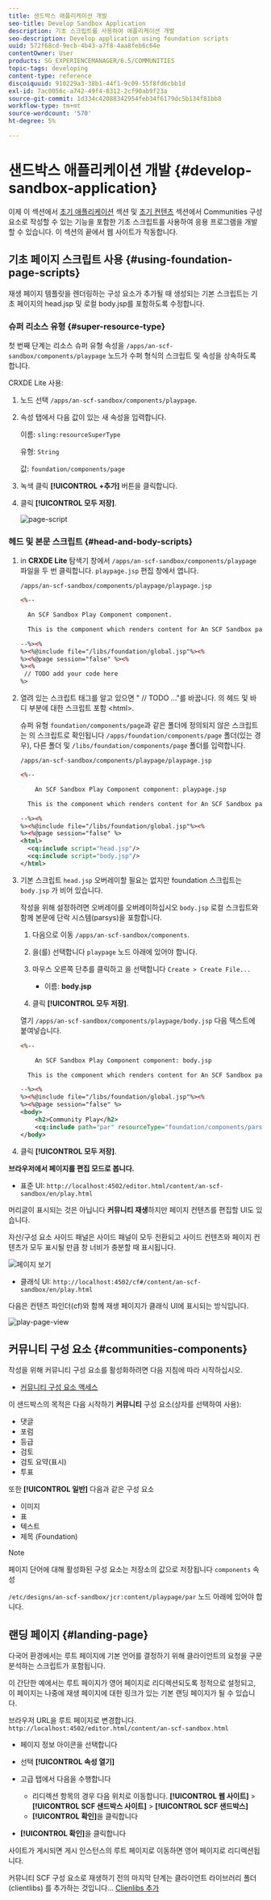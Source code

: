 ```yaml
---
title: 샌드박스 애플리케이션 개발
seo-title: Develop Sandbox Application
description: 기초 스크립트를 사용하여 애플리케이션 개발
seo-description: Develop application using foundation scripts
uuid: 572f68cd-9ecb-4b43-a7f8-4aa8feb6c64e
contentOwner: User
products: SG_EXPERIENCEMANAGER/6.5/COMMUNITIES
topic-tags: developing
content-type: reference
discoiquuid: 910229a3-38b1-44f1-9c09-55f8fd6cbb1d
exl-id: 7ac0056c-a742-49f4-8312-2cf90ab9f23a
source-git-commit: 1d334c42088342954feb34f6179dc5b134f81bb8
workflow-type: tm+mt
source-wordcount: '570'
ht-degree: 5%

---
```


# 샌드박스 애플리케이션 개발  {#develop-sandbox-application}

이제 이 섹션에서 [초기 애플리케이션](initial-app.md) 섹션 및 [초기 컨텐츠](initial-content.md) 섹션에서 Communities 구성 요소로 작성할 수 있는 기능을 포함한 기초 스크립트를 사용하여 응용 프로그램을 개발할 수 있습니다. 이 섹션의 끝에서 웹 사이트가 작동합니다.

## 기초 페이지 스크립트 사용 {#using-foundation-page-scripts}

재생 페이지 템플릿을 렌더링하는 구성 요소가 추가될 때 생성되는 기본 스크립트는 기초 페이지의 head.jsp 및 로컬 body.jsp를 포함하도록 수정합니다.

### 슈퍼 리소스 유형 {#super-resource-type}

첫 번째 단계는 리소스 슈퍼 유형 속성을 `/apps/an-scf-sandbox/components/playpage` 노드가 수퍼 형식의 스크립트 및 속성을 상속하도록 합니다.

CRXDE Lite 사용:

1. 노드 선택 `/apps/an-scf-sandbox/components/playpage`.
1. 속성 탭에서 다음 값이 있는 새 속성을 입력합니다.

   이름: `sling:resourceSuperType`

   유형: `String`

   값: `foundation/components/page`

1. 녹색 클릭 **[!UICONTROL +추가]** 버튼을 클릭합니다.
1. 클릭 **[!UICONTROL 모두 저장]**.

   ![page-script](assets/page-script.png)

### 헤드 및 본문 스크립트 {#head-and-body-scripts}

1. in **CRXDE Lite** 탐색기 창에서 `/apps/an-scf-sandbox/components/playpage` 파일을 두 번 클릭합니다. `playpage.jsp` 편집 창에서 엽니다.

   `/apps/an-scf-sandbox/components/playpage/playpage.jsp`

   ```xml
   <%--
   
     An SCF Sandbox Play Component component.
   
     This is the component which renders content for An SCF Sandbox page.
   
   --%><%
   %><%@include file="/libs/foundation/global.jsp"%><%
   %><%@page session="false" %><%
   %><%
    // TODO add your code here
   %>
   ```

1. 열려 있는 스크립트 태그를 알고 있으면 &quot; // TODO ...&quot;를 바꿉니다. 의 헤드 및 바디 부분에 대한 스크립트 포함 &lt;html>.

   슈퍼 유형 `foundation/components/page`과 같은 폴더에 정의되지 않은 스크립트는 의 스크립트로 확인됩니다 `/apps/foundation/components/page` 폴더(있는 경우), 다른 폴더 및 `/libs/foundation/components/page` 폴더를 입력합니다.

   `/apps/an-scf-sandbox/components/playpage/playpage.jsp`

   ```xml
   <%--
   
       An SCF Sandbox Play Component component: playpage.jsp
   
     This is the component which renders content for An SCF Sandbox page.
   
   --%><%
   %><%@include file="/libs/foundation/global.jsp"%><%
   %><%@page session="false" %>
   <html>
     <cq:include script="head.jsp"/>
     <cq:include script="body.jsp"/>
   </html>
   ```

1. 기본 스크립트 `head.jsp` 오버레이할 필요는 없지만 foundation 스크립트는 `body.jsp` 가 비어 있습니다.

   작성을 위해 설정하려면 오버레이를 오버레이하십시오 `body.jsp` 로컬 스크립트와 함께 본문에 단락 시스템(parsys)을 포함합니다.

   1. 다음으로 이동 `/apps/an-scf-sandbox/components`.
   1. 을(를) 선택합니다 `playpage` 노드 아래에 있어야 합니다.
   1. 마우스 오른쪽 단추를 클릭하고 을 선택합니다 `Create > Create File...`

      * 이름: **body.jsp**
   1. 클릭 **[!UICONTROL 모두 저장]**.

   열기 `/apps/an-scf-sandbox/components/playpage/body.jsp` 다음 텍스트에 붙여넣습니다.

   ```xml
   <%--
   
       An SCF Sandbox Play Component component: body.jsp
   
     This is the component which renders content for An SCF Sandbox page.
   
   --%><%
   %><%@include file="/libs/foundation/global.jsp"%><%
   %><%@page session="false" %>
   <body>
       <h2>Community Play</h2>
       <cq:include path="par" resourceType="foundation/components/parsys" />
   </body>
   ```

1. 클릭 **[!UICONTROL 모두 저장]**.

**브라우저에서 페이지를 편집 모드로 봅니다.**

* 표준 UI: `http://localhost:4502/editor.html/content/an-scf-sandbox/en/play.html`

머리글이 표시되는 것은 아닙니다 **커뮤니티 재생**&#x200B;하지만 페이지 컨텐츠를 편집할 UI도 있습니다.

자산/구성 요소 사이드 패널은 사이드 패널이 모두 전환되고 사이드 컨텐츠와 페이지 컨텐츠가 모두 표시될 만큼 창 너비가 충분할 때 표시됩니다.

![페이지 보기](assets/view-page.png)

* 클래식 UI: `http://localhost:4502/cf#/content/an-scf-sandbox/en/play.html`

다음은 컨텐츠 파인더(cf)와 함께 재생 페이지가 클래식 UI에 표시되는 방식입니다.

![play-page-view](assets/play-page-view.png)

## 커뮤니티 구성 요소 {#communities-components}

작성을 위해 커뮤니티 구성 요소를 활성화하려면 다음 지침에 따라 시작하십시오.

* [커뮤니티 구성 요소 액세스](basics.md#accessing-communities-components)

이 샌드박스의 목적은 다음 시작하기 **커뮤니티** 구성 요소(상자를 선택하여 사용):

* 댓글
* 포럼
* 등급
* 검토
* 검토 요약(표시)
* 투표

또한 **[!UICONTROL 일반]** 다음과 같은 구성 요소

* 이미지
* 표
* 텍스트
* 제목 (Foundation)

>[!NOTE]
>
>페이지 단어에 대해 활성화된 구성 요소는 저장소의 값으로 저장됩니다 `components` 속성
>
>`/etc/designs/an-scf-sandbox/jcr:content/playpage/par` 노드 아래에 있어야 합니다.

## 랜딩 페이지 {#landing-page}

다국어 환경에서는 루트 페이지에 기본 언어를 결정하기 위해 클라이언트의 요청을 구문 분석하는 스크립트가 포함됩니다.

이 간단한 예에서는 루트 페이지가 영어 페이지로 리디렉션되도록 정적으로 설정되고, 이 페이지는 나중에 재생 페이지에 대한 링크가 있는 기본 랜딩 페이지가 될 수 있습니다.

브라우저 URL을 루트 페이지로 변경합니다. `http://localhost:4502/editor.html/content/an-scf-sandbox.html`

* 페이지 정보 아이콘을 선택합니다
* 선택 **[!UICONTROL 속성 열기]**
* 고급 탭에서 다음을 수행합니다

   * 리디렉션 항목의 경우 다음 위치로 이동합니다. **[!UICONTROL 웹 사이트]** > **[!UICONTROL SCF 샌드박스 사이트]** > **[!UICONTROL SCF 샌드박스]**
   * **[!UICONTROL 확인]**&#x200B;을 클릭합니다

* **[!UICONTROL 확인]**&#x200B;을 클릭합니다

사이트가 게시되면 게시 인스턴스의 루트 페이지로 이동하면 영어 페이지로 리디렉션됩니다.

커뮤니티 SCF 구성 요소로 재생하기 전의 마지막 단계는 클라이언트 라이브러리 폴더(clientlibs) 를 추가하는 것입니다... [Clienlibs 추가](add-clientlibs.md)
